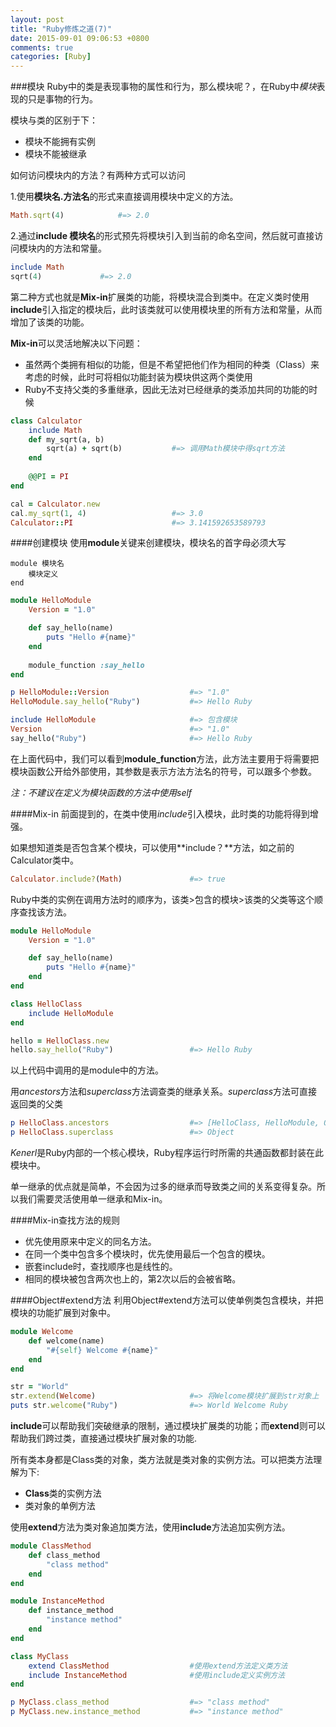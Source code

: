 ```yaml
---
layout: post
title: "Ruby修炼之道(7)"
date: 2015-09-01 09:06:53 +0800
comments: true
categories: [Ruby]
---
```

###模块
Ruby中的类是表现事物的属性和行为，那么模块呢？，在Ruby中*模块*表现的只是事物的行为。

模块与类的区别于下：

- 模块不能拥有实例
- 模块不能被继承

如何访问模块内的方法？有两种方式可以访问

1.使用**模块名.方法名**的形式来直接调用模块中定义的方法。

``` ruby
Math.sqrt(4)			#=> 2.0
```
<!-- more -->
2.通过**include 模块名**的形式预先将模块引入到当前的命名空间，然后就可直接访问模块内的方法和常量。

``` ruby
include Math
sqrt(4)				#=> 2.0
```

第二种方式也就是**Mix-in**扩展类的功能，将模块混合到类中。在定义类时使用**include**引入指定的模块后，此时该类就可以使用模块里的所有方法和常量，从而增加了该类的功能。

**Mix-in**可以灵活地解决以下问题：

- 虽然两个类拥有相似的功能，但是不希望把他们作为相同的种类（Class）来考虑的时候，此时可将相似功能封装为模块供这两个类使用
- Ruby不支持父类的多重继承，因此无法对已经继承的类添加共同的功能的时候

``` ruby
class Calculator
	include Math
	def my_sqrt(a, b)
		sqrt(a) + sqrt(b)			#=> 调用Math模块中得sqrt方法
	end
	
	@@PI = PI
end

cal = Calculator.new
cal.my_sqrt(1, 4)					#=> 3.0
Calculator::PI						#=> 3.141592653589793
```

####创建模块
使用**module**关键来创建模块，模块名的首字母必须大写

	module 模块名
		模块定义
	end

``` ruby
module HelloModule
	Version = "1.0"

	def say_hello(name)
		puts "Hello #{name}"
	end
	
	module_function :say_hello
end

p HelloModule::Version					#=> "1.0"
HelloModule.say_hello("Ruby")			#=> Hello Ruby

include HelloModule						#=> 包含模块
Version									#=> "1.0"
say_hello("Ruby")						#=> Hello Ruby
```
在上面代码中，我们可以看到**module_function**方法，此方法主要用于将需要把模块函数公开给外部使用，其参数是表示方法方法名的符号，可以跟多个参数。

*注：不建议在定义为模块函数的方法中使用self*

####Mix-in
前面提到的，在类中使用*include*引入模块，此时类的功能将得到增强。

如果想知道类是否包含某个模块，可以使用**include？**方法，如之前的Calculator类中。

``` ruby
Calculator.include?(Math)				#=> true
```

Ruby中类的实例在调用方法时的顺序为，该类>包含的模块>该类的父类等这个顺序查找该方法。

``` ruby
module HelloModule
	Version = "1.0"

	def say_hello(name)
		puts "Hello #{name}"
	end
end

class HelloClass
	include HelloModule
end

hello = HelloClass.new
hello.say_hello("Ruby")					#=> Hello Ruby
```
以上代码中调用的是module中的方法。

用*ancestors*方法和*superclass*方法调查类的继承关系。*superclass*方法可直接返回类的父类

``` ruby
p HelloClass.ancestors					#=> [HelloClass, HelloModule, Object, Kernel, BasicObject]
p HelloClass.superclass					#=> Object
```

*Kenerl*是Ruby内部的一个核心模块，Ruby程序运行时所需的共通函数都封装在此模块中。

单一继承的优点就是简单，不会因为过多的继承而导致类之间的关系变得复杂。所以我们需要灵活使用单一继承和Mix-in。

####Mix-in查找方法的规则
- 优先使用原来中定义的同名方法。
- 在同一个类中包含多个模块时，优先使用最后一个包含的模块。
- 嵌套include时，查找顺序也是线性的。
- 相同的模块被包含两次也上的，第2次以后的会被省略。

####Object#extend方法
利用Object#extend方法可以使单例类包含模块，并把模块的功能扩展到对象中。

``` ruby
module Welcome
	def welcome(name)
		"#{self} Welcome #{name}"
	end
end

str = "World"
str.extend(Welcome)						#=> 将Welcome模块扩展到str对象上
puts str.welcome("Ruby")				#=> World Welcome Ruby
```

**include**可以帮助我们突破继承的限制，通过模块扩展类的功能；而**extend**则可以帮助我们跨过类，直接通过模块扩展对象的功能.

所有类本身都是Class类的对象，类方法就是类对象的实例方法。可以把类方法理解为下:

- **Class**类的实例方法
- 类对象的单例方法

使用**extend**方法为类对象追加类方法，使用**include**方法追加实例方法。

``` ruby
module ClassMethod
	def class_method
		"class method"
	end
end

module InstanceMethod
	def instance_method
		"instance method"
	end
end

class MyClass
	extend ClassMethod 					#使用extend方法定义类方法
	include InstanceMethod 				#使用include定义实例方法
end

p MyClass.class_method					#=> "class method"
p MyClass.new.instance_method			#=> "instance method"
```